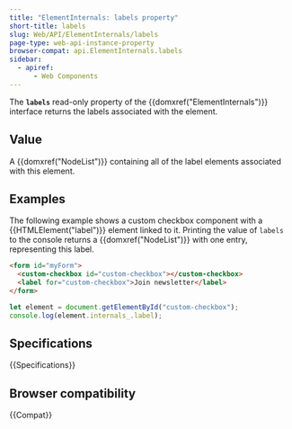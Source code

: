 ```yaml
---
title: "ElementInternals: labels property"
short-title: labels
slug: Web/API/ElementInternals/labels
page-type: web-api-instance-property
browser-compat: api.ElementInternals.labels
sidebar:
  - apiref:
      - Web Components
---
```


The **`labels`** read-only property of the {{domxref("ElementInternals")}} interface returns the labels associated with the element.

## Value

A {{domxref("NodeList")}} containing all of the label elements associated with this element.

## Examples

The following example shows a custom checkbox component with a {{HTMLElement("label")}} element linked to it.
Printing the value of `labels` to the console returns a {{domxref("NodeList")}} with one entry, representing this label.

```html
<form id="myForm">
  <custom-checkbox id="custom-checkbox"></custom-checkbox>
  <label for="custom-checkbox">Join newsletter</label>
</form>
```

```js
let element = document.getElementById("custom-checkbox");
console.log(element.internals_.label);
```

## Specifications

{{Specifications}}

## Browser compatibility

{{Compat}}
